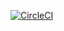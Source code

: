[![CircleCI](https://circleci.com/gh/python-tomo/twitter-ansible-bot.svg?style=svg)](https://circleci.com/gh/python-tomo/twitter-ansible-bot)
